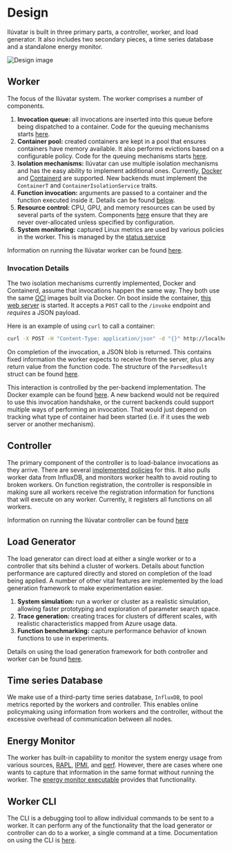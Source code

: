 # Design

Ilúvatar is built in three primary parts, a controller, worker, and load generator.
It also includes two secondary pieces, a time series database and a standalone energy monitor.

![Design image](./imgs/design.jpg "Ilúvatar Design")

## Worker

The focus of the Ilúvatar system.
The worker comprises a number of components.

1. **Invocation queue:** all invocations are inserted into this queue before being dispatched to a container. Code for the queuing mechanisms starts [here](../iluvatar_worker_library/src/services/invocation/queueing_dispatcher.rs).
1. **Container pool:** created containers are kept in a pool that ensures containers have memory available. It also performs evictions based on a configurable policy. Code for the queuing mechanisms starts [here](../iluvatar_worker_library/src/services/containers/containermanager.rs).
1. **Isolation mechanisms:** Ilúvatar can use multiple isolation mechanisms and has the easy ability to implement additional ones. Currently, [Docker](../iluvatar_worker_library/src/services/containers/docker/docker.rs) and [Containerd](../iluvatar_worker_library/src/services/containers/containerd/containerd.rs) are supported. New backends must implement the `ContainerT` and `ContainerIsolationService` traits.
1. **Function invocation:** arguments are passed to a container and the function executed inside it. Details can be found [below](#invocation-details).
1. **Resource control:** CPU, GPU, and memory resources can be used by several parts of the system. Components [here](../iluvatar_worker_library/src/services/resources/) ensure that they are never over-allocated unless specified by configuration.
1. **System monitoring:** captured Linux metrics are used by various policies in the worker. This is managed by the [status service](../iluvatar_worker_library/src/services/status/status_service.rs)

Information on running the Ilúvatar worker can be found [here](docs/WORKER.md).

### Invocation Details

The two isolation mechanisms currently implemented, Docker and Containerd, assume that invocations happen the same way.
They both use the same [OCI](https://opencontainers.org/) images built via Docker.
On boot inside the container, [this web server](../../load/functions/python3/server.py) is started.
It accepts a `POST` call to the `/invoke` endpoint and _requires_ a JSON payload.

Here is an example of using `curl` to call a container:

```bash
curl -X POST -H "Content-Type: application/json" -d "{}" http://localhost:8081/invoke
```

On completion of the invocation, a JSON blob is returned.
This contains fixed information the worker expects to receive from the server, plus any return value from the function code.
The structure of the `ParsedResult` struct can be found [here](../Ilúvatar/iluvatar_worker_library/src/services/containers/structs.rs).

This interaction is controlled by the per-backend implementation.
The Docker example can be found [here](../iluvatar_worker_library/src/services/containers/docker/dockerstructs.rs).
A new backend would not be required to use this invocation handshake, or the current backends could support multiple ways of performing an invocation.
That would just depend on tracking what type of container had been started (i.e. if it uses the web server or another mechanism).

## Controller

The primary component of the controller is to load-balance invocations as they arrive.
There are several [implemented policies](../iluvatar_controller_library/src/services/load_balance/balancers/) for this.
It also pulls worker data from InfluxDB, and monitors worker health to avoid routing to broken workers.
On function registration, the controller is responsible in making sure all workers receive the registration information for functions that will execute on any worker.
Currently, it registers all functions on all workers.

Information on running the Ilúvatar controller can be found [here](docs/CONTROLLER.md)

## Load Generator

The load generator can direct load at either a single worker or to a controller that sits behind a cluster of workers.
Details about function performance are captured directly and stored on completion of the load being applied.
A number of other vital features are implemented by the load generation framework to make experimentation easier.

1. **System simulation:** run a worker or cluster as a realistic simulation, allowing faster prototyping and exploration of parameter search space.
1. **Trace generation:** creating traces for clusters of different scales, with realistic characteristics mapped from Azure usage data.
1. **Function benchmarking:** capture performance behavior of known functions to use in experiments.

Details on using the load generation framework for both controller and worker can be found [here](docs/LOAD.md).

## Time series Database

We make use of a third-party time series database, `InfluxDB`, to pool metrics reported by the workers and controller.
This enables online policymaking using information from workers and the controller, without the excessive overhead of communication between all nodes.

## Energy Monitor

The worker has built-in capability to monitor the system energy usage from various sources, [RAPL](https://www.kernel.org/doc/html/latest/power/powercap/powercap.html), [IPMI](https://en.wikipedia.org/wiki/Intelligent_Platform_Management_Interface), and [perf](https://perf.wiki.kernel.org/index.php/Main_Page).
However, there are cases where one wants to capture that information in the same format without running the worker.
The [energy monitor executable](./ENERGY.md) provides that functionality.

## Worker CLI

The CLI is a debugging tool to allow individual commands to be sent to a worker.
It can perform any of the functionality that the load generator or controller can do to a worker, a single command at a time.
Documentation on using the CLI is [here](./CLI.md).
